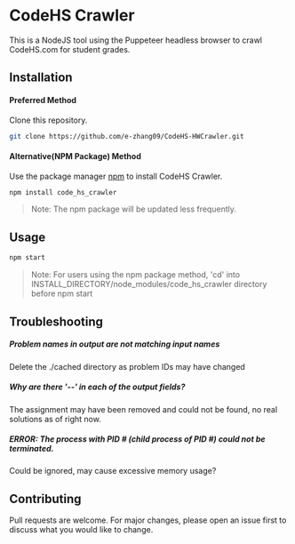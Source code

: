 # CodeHS Crawler

This is a NodeJS tool using the Puppeteer headless browser to crawl CodeHS.com for student grades.

## Installation

#### Preferred Method
Clone this repository.
```bash
git clone https://github.com/e-zhang09/CodeHS-HWCrawler.git
```

#### Alternative(NPM Package) Method
Use the package manager [npm](https://www.npmjs.com/) to install CodeHS Crawler.

```bash
npm install code_hs_crawler
```

>Note: The npm package will be updated less frequently.
## Usage

```bash
npm start
```
>Note: For users using the npm package method, 'cd' into INSTALL_DIRECTORY/node_modules/code_hs_crawler directory before npm start

## Troubleshooting
##### Problem names in output are not matching input names
Delete the ./cached directory as problem IDs may have changed

##### Why are there '--' in each of the output fields?
The assignment may have been removed and could not be found, no real solutions as of right now.

##### ERROR: The process with PID \# (child process of PID \#) could not be terminated.
Could be ignored, may cause excessive memory usage?

## Contributing
Pull requests are welcome. For major changes, please open an issue first to discuss what you would like to change.